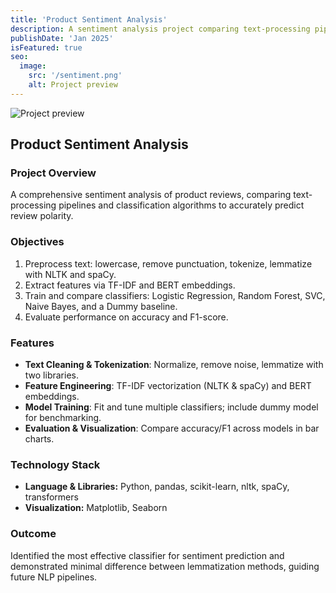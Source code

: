 ```yaml
---
title: 'Product Sentiment Analysis'
description: A sentiment analysis project comparing text-processing pipelines and multiple classifiers to accurately predict review polarity for product feedback.
publishDate: 'Jan 2025'
isFeatured: true
seo:
  image:
    src: '/sentiment.png'
    alt: Project preview
---
```


![Project preview](/sentiment.png)

## Product Sentiment Analysis

### Project Overview
A comprehensive sentiment analysis of product reviews, comparing text-processing pipelines and classification algorithms to accurately predict review polarity.

### Objectives
1. Preprocess text: lowercase, remove punctuation, tokenize, lemmatize with NLTK and spaCy.  
2. Extract features via TF-IDF and BERT embeddings.  
3. Train and compare classifiers: Logistic Regression, Random Forest, SVC, Naive Bayes, and a Dummy baseline.  
4. Evaluate performance on accuracy and F1-score.

### Features
- **Text Cleaning & Tokenization**: Normalize, remove noise, lemmatize with two libraries.  
- **Feature Engineering**: TF-IDF vectorization (NLTK & spaCy) and BERT embeddings.  
- **Model Training**: Fit and tune multiple classifiers; include dummy model for benchmarking.  
- **Evaluation & Visualization**: Compare accuracy/F1 across models in bar charts.

### Technology Stack
- **Language & Libraries:** Python, pandas, scikit-learn, nltk, spaCy, transformers  
- **Visualization:** Matplotlib, Seaborn  

### Outcome
Identified the most effective classifier for sentiment prediction and demonstrated minimal difference between lemmatization methods, guiding future NLP pipelines.
